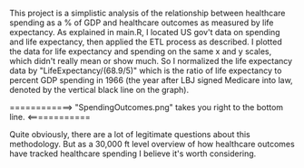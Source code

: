 This project is a simplistic analysis of the relationship between healthcare spending as a % of GDP
and healthcare outcomes as measured by life expectancy.  As explained in main.R, I located US gov't
data on spending and life expectancy, then applied the ETL process as described.  I plotted the data
for life expectancy and spending on the same x and y scales, which didn't really mean or show much.
So I normalized the life expectancy data by "LifeExpectancy/(68.9/5)" which is the ratio of life
expectancy to percent GDP spending in 1966 (the year after LBJ signed Medicare into law, denoted by
the vertical black line on the graph).

============>  "SpendingOutcomes.png" takes you right to the bottom line.  <============

Quite obviously, there are a lot of legitimate questions about this methodology.  But as a 30,000 ft level
overview of how healthcare outcomes have tracked healthcare spending I believe it's worth considering.
